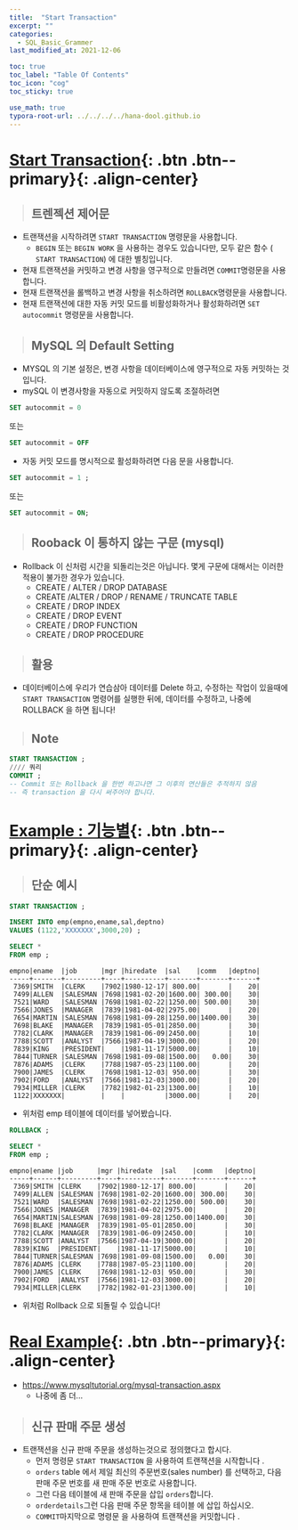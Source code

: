 ```yaml
---
title:  "Start Transaction"
excerpt: ""
categories:
  - SQL_Basic_Grammer
last_modified_at: 2021-12-06

toc: true
toc_label: "Table Of Contents"
toc_icon: "cog"
toc_sticky: true

use_math: true
typora-root-url: ../../../../hana-dool.github.io
---
```


# [Start Transaction](#link){: .btn .btn--primary}{: .align-center}

> ## 트렌젝션 제어문 

- 트랜잭션을 시작하려면 `START TRANSACTION` 명령문을 사용합니다. 
  - `BEGIN` 또는  `BEGIN WORK` 을 사용하는 경우도 있습니다만, 모두 같은 함수 ( `START TRANSACTION`) 에 대한 별칭입니다.
- 현재 트랜잭션을 커밋하고 변경 사항을 영구적으로 만들려면 `COMMIT`명령문을 사용합니다.
- 현재 트랜잭션을 롤백하고 변경 사항을 취소하려면 `ROLLBACK`명령문을 사용합니다.
- 현재 트랜잭션에 대한 자동 커밋 모드를 비활성화하거나 활성화하려면 `SET autocommit` 명령문을 사용합니다.

> ## MySQL 의 Default Setting

- MYSQL 의 기본 설정은, 변경 사항을 데이터베이스에 영구적으로 자동 커밋하는 것입니다.
- mySQL 이 변경사항을 자동으로 커밋하지 않도록 조절하려면

```sql
SET autocommit = 0
```

또는

```sql
SET autocommit = OFF
```

- 자동 커밋 모드를 명시적으로 활성화하려면 다음 문을 사용합니다.

```sql
SET autocommit = 1 ;
```

또는

```sql
SET autocommit = ON;
```

> ## Rooback 이 통하지 않는 구문 (mysql)

- Rollback 이 신처럼 시간을 되돌리는것은 아닙니다. 몇게 구문에 대해서는 이러한 적용이 불가한 경우가 있습니다.
  - CREATE / ALTER / DROP DATABASE
  - CREATE /ALTER / DROP / RENAME / TRUNCATE TABLE
  - CREATE / DROP INDEX
  - CREATE / DROP EVENT
  - CREATE / DROP FUNCTION
  - CREATE / DROP PROCEDURE

> ## 활용 

- 데이터베이스에 우리가 연습삼아 데이터를 Delete 하고, 수정하는 작업이 있을때에 `START TRANSACTION` 명령어를 실행한 뒤에, 데이터를 수정하고, 나중에 ROLLBACK 을 하면 됩니다!

> ## Note 

```sql
START TRANSACTION ; 
//// 쿼리
COMMIT ; 
-- Commit 또는 Rollback 을 한번 하고나면 그 이후의 연산들은 추적하지 않음 
-- 즉 transaction 을 다시 써주어야 합니다.
```

# [Example : 기능별](#link){: .btn .btn--primary}{: .align-center}

> ## 단순 예시 

```sql
START TRANSACTION ; 

INSERT INTO emp(empno,ename,sal,deptno)
VALUES (1122,'XXXXXXX',3000,20) ;

SELECT *
FROM emp ;
```

```
empno|ename  |job      |mgr |hiredate  |sal    |comm   |deptno|
-----+-------+---------+----+----------+-------+-------+------+
 7369|SMITH  |CLERK    |7902|1980-12-17| 800.00|       |    20|
 7499|ALLEN  |SALESMAN |7698|1981-02-20|1600.00| 300.00|    30|
 7521|WARD   |SALESMAN |7698|1981-02-22|1250.00| 500.00|    30|
 7566|JONES  |MANAGER  |7839|1981-04-02|2975.00|       |    20|
 7654|MARTIN |SALESMAN |7698|1981-09-28|1250.00|1400.00|    30|
 7698|BLAKE  |MANAGER  |7839|1981-05-01|2850.00|       |    30|
 7782|CLARK  |MANAGER  |7839|1981-06-09|2450.00|       |    10|
 7788|SCOTT  |ANALYST  |7566|1987-04-19|3000.00|       |    20|
 7839|KING   |PRESIDENT|    |1981-11-17|5000.00|       |    10|
 7844|TURNER |SALESMAN |7698|1981-09-08|1500.00|   0.00|    30|
 7876|ADAMS  |CLERK    |7788|1987-05-23|1100.00|       |    20|
 7900|JAMES  |CLERK    |7698|1981-12-03| 950.00|       |    30|
 7902|FORD   |ANALYST  |7566|1981-12-03|3000.00|       |    20|
 7934|MILLER |CLERK    |7782|1982-01-23|1300.00|       |    10|
 1122|XXXXXXX|         |    |          |3000.00|       |    20|
```

- 위처럼  emp 테이블에 데이터를 넣어봤습니다. 

```sql
ROLLBACK ; 
```

```sql
SELECT *
FROM emp ;
```

```
empno|ename |job      |mgr |hiredate  |sal    |comm   |deptno|
-----+------+---------+----+----------+-------+-------+------+
 7369|SMITH |CLERK    |7902|1980-12-17| 800.00|       |    20|
 7499|ALLEN |SALESMAN |7698|1981-02-20|1600.00| 300.00|    30|
 7521|WARD  |SALESMAN |7698|1981-02-22|1250.00| 500.00|    30|
 7566|JONES |MANAGER  |7839|1981-04-02|2975.00|       |    20|
 7654|MARTIN|SALESMAN |7698|1981-09-28|1250.00|1400.00|    30|
 7698|BLAKE |MANAGER  |7839|1981-05-01|2850.00|       |    30|
 7782|CLARK |MANAGER  |7839|1981-06-09|2450.00|       |    10|
 7788|SCOTT |ANALYST  |7566|1987-04-19|3000.00|       |    20|
 7839|KING  |PRESIDENT|    |1981-11-17|5000.00|       |    10|
 7844|TURNER|SALESMAN |7698|1981-09-08|1500.00|   0.00|    30|
 7876|ADAMS |CLERK    |7788|1987-05-23|1100.00|       |    20|
 7900|JAMES |CLERK    |7698|1981-12-03| 950.00|       |    30|
 7902|FORD  |ANALYST  |7566|1981-12-03|3000.00|       |    20|
 7934|MILLER|CLERK    |7782|1982-01-23|1300.00|       |    10|
```

- 위처럼 Rollback 으로 되돌릴 수 있습니다! 

# [Real Example](#link){: .btn .btn--primary}{: .align-center}

- https://www.mysqltutorial.org/mysql-transaction.aspx
  - 나중에 좀 더...

> ## 신규 판매 주문 생성

- 트랜잭션을 신규 판매 주문을 생성하는것으로 정의했다고 합시다.
  - 먼저 명령문 `START TRANSACTION` 을 사용하여 트랜잭션을 시작합니다 .
  - `orders` table 에서 제일 최신의 주문번호(sales number) 를 선택하고, 다음 판매 주문 번호를 새 판매 주문 번호로 사용합니다.
  - 그런 다음 테이블에 새 판매 주문을 삽입 `orders`합니다.
  - `orderdetails`그런 다음 판매 주문 항목을 테이블 에 삽입 하십시오.
  - `COMMIT`마지막으로 명령문 을 사용하여 트랜잭션을 커밋합니다 .
